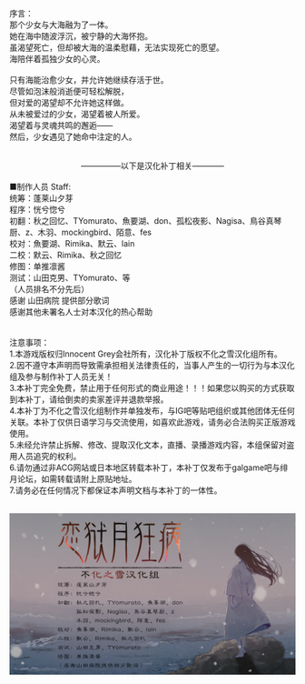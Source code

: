序言：<br>
那个少女与大海融为了一体。<br>
她在海中随波浮沉，被宁静的大海怀抱。<br>
虽渴望死亡，但却被大海的温柔慰藉，无法实现死亡的愿望。<br>
海陪伴着孤独少女的心灵。<br>
<br>
只有海能治愈少女，并允许她继续存活于世。<br>
尽管如泡沫般消逝便可轻松解脱，<br>
但对爱的渴望却不允许她这样做。<br>
从未被爱过的少女，渴望着被人所爱。<br>
渴望着与灵魂共鸣的邂逅——<br>
然后，少女遇见了她命中注定的人。<br>
<br>

<div style="text-align:center">—————以下是汉化补丁相关————</div>

<br>
■制作人员 Staff:<br>
统筹：蓬莱山夕芽<br>
程序：恍兮惚兮<br>
初翻：秋之回忆、TYomurato、魚要湖、don、孤松夜影、Nagisa、鳥谷真琴厨、z、木羽、mockingbird、陌意、fes<br>
校对：魚要湖、Rimika、默云、lain<br>
二校：默云、Rimika、秋之回忆<br>
修图：单推凛酱<br>
测试：山田克男、TYomurato、等<br>
（人员排名不分先后）<br>
感谢 山田病院 提供部分歌词 <br>
感谢其他未署名人士对本汉化的热心帮助<br>
<br>
<br>
注意事项：<br>
1.本游戏版权归Innocent Grey会社所有，汉化补丁版权不化之雪汉化组所有。<br>
2.因不遵守本声明而导致需承担相关法律责任的，当事人产生的一切行为与本汉化组及参与制作补丁人员无关！<br>
3.本补丁完全免费，禁止用于任何形式的商业用途！！！如果您以购买的方式获取到本补丁，请给倒卖的卖家差评并退款举报。<br>
4.本补丁为不化之雪汉化组制作并单独发布，与IG吧等贴吧组织或其他团体无任何关联。本补丁仅供日语学习与交流使用，如喜欢此游戏，请务必合法购买正版游戏使用。<br>
5.未经允许禁止拆解、修改、提取汉化文本，直播、录播游戏内容，本组保留对盗用人员追究的权利。<br>
6.请勿通过非ACG网站或日本地区转载本补丁，本补丁仅发布于galgame吧与绯月论坛，如需转载请附上原贴地址。<br>
7.请务必在任何情况下都保证本声明文档与本补丁的一体性。<br>
<br>

![staff](STAFF.png)